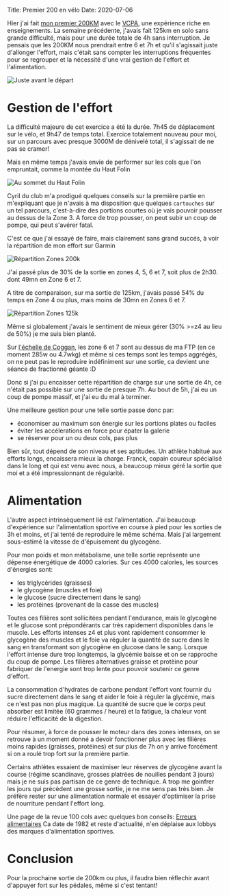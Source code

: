 Title: Premier 200 en vélo
Date: 2020-07-06

Hier j'ai fait [mon premier 200KM](https://www.strava.com/activities/3717931876) 
avec le [VCPA](http://vcpa.fr/topic/index.html), une expérience riche en 
enseignements. La semaine précédente, j'avais fait 125km en solo sans grande
difficulté, mais pour une durée totale de 4h sans interruption. Je pensais
que les 200KM nous prendrait entre 6 et 7h et qu'il s'agissait juste d'allonger
l'effort, mais c'était sans compter les interruptions fréquentes pour se regrouper
et la nécessité d'une vrai gestion de l'effort et l'alimentation.

![Juste avant le départ](/images/groupe.png "Juste avant le départ")

Gestion de l'effort
===================

La difficulté majeure de cet exercice a été la durée. 7h45 de déplacement sur 
le vélo, et 9h47 de temps total. Exercice totalement nouveau pour moi, sur un parcours
avec presque 3000M de dénivelé total, il s'agissait de ne pas se cramer!

Mais en même temps j'avais envie de performer sur les cols que l'on empruntait,
comme la montée du Haut Folin

![Au sommet du Haut Folin](/images/folin.png "Au sommet du Haut Folin")

Cyril du club m'a prodigué quelques conseils sur la première partie en m'expliquant
que je n'avais à ma disposition que quelques `cartouches` sur un tel parcours,
c'est-à-dire des portions courtes où je vais pouvoir pousser au dessus de la Zone 3.
A force de trop pousser, on peut subir un coup de pompe, qui peut s'avérer fatal.

C'est ce que j'ai essayé de faire, mais clairement sans grand succés, à voir 
la répartition de mon effort sur Garmin

![Répartition Zones 200k](/images/sortie200.png "Répartition Zones 200k")

J'ai passé plus de 30% de la sortie en zones 4, 5, 6 et 7, soit plus de 2h30.
dont 49mn en Zone 6 et 7.

A titre de comparaison, sur ma sortie de 125km, j'avais passé 54% du temps en Zone 4
ou plus, mais moins de 30mn en Zones 6 et 7.

![Répartition Zones 125k](/images/sortie125.png "Répartition Zones 125k")

Même si globalement j'avais le sentiment de mieux gérer (30% >=z4 au lieu de 50%)
je me suis bien planté.

Sur [l'échelle de Coggan](https://fr.wikipedia.org/wiki/Functional_Threshold_Power), 
les zone 6 et 7 sont au dessus de ma FTP (en ce moment 
285w ou 4.7wkg) et même si ces temps sont les temps aggrégés, on ne peut 
pas le reproduire indéfiniment sur une sortie, ca devient une séance de
fractionné géante :D

Donc si j'ai pu encaisser cette répartition de charge sur une sortie de 4h, ce
n'était pas possible sur une sortie de presque 7h. Au bout de 5h, j'ai eu un
coup de pompe massif, et j'ai eu du mal à terminer.

Une meilleure gestion pour une telle sortie passe donc par:

- économiser au maximum son énergie sur les portions plates ou faciles
- éviter les accélerations en force pour épater la galerie
- se réserver pour un ou deux cols, pas plus

Bien sûr, tout dépend de son niveau et ses aptitudes. Un athlète habitué aux
efforts longs, encaissera mieux la charge. Franck, copain coureur spécialisé
dans le long et  qui est venu avec nous, a beaucoup mieux géré la sortie que
moi et a été impressionnant de régularité.


Alimentation
============

L'autre aspect intrinsèquement lié est l'alimentation. J'ai beaucoup 
d'expérience sur l'alimentation sportive en course à pied pour les sorties
de 3h et moins, et j'ai tenté de reproduire le même schéma. Mais j'ai largement
sous-estimé la vitesse de d'épuisement du glycogène.

Pour mon poids et mon métabolisme, une telle sortie représente une dépense
énergétique de 4000 calories. Sur ces 4000 calories, les sources
d'énergies sont:

- les triglycérides (graisses)
- le glycogène (muscles et foie)
- le glucose (sucre directement dans le sang)
- les protèines (provenant de la casse des muscles)

Toutes ces filières sont sollicitées pendant l'endurance, mais 
le glycogène et le glucose sont prépondérants car très rapidement
disponibles dans le muscle. Les efforts intenses z4 et plus vont rapidement
consommer le glycogène des muscles et le foie va réguler la quantité de sucre
dans le sang en transformant son glycogène en glucose dans le sang. Lorsque
l'effort intense dure trop longtemps, la glycémie baisse et on se rapproche du 
coup de pompe. Les filières alternatives graisse et protèine pour fabriquer de l'energie
sont trop lente pour pouvoir soutenir ce genre d'effort.

La consommation d'hydrates de carbone pendant l'effort vont fournir
du sucre directement dans le sang et aider le foie à réguler la glycémie, mais
ce n'est pas non plus magique. La quantité de sucre que le corps peut absorber
est limitée (60 grammes / heure) et la fatigue, la chaleur vont réduire
l'efficacité de la digestion.

Pour résumer, à force de pousser le moteur dans des zones intenses, on 
se retrouve à un moment donné a devoir fonctionner plus avec les filières moins
rapides (graisses, protéines) et sur plus de 7h on y arrive forcément si
on a roulé trop fort sur la première partie.

Certains athlètes essaient de maximiser leur réserves de glycogène avant la course
(régime scandinave, grosses platrées de nouilles pendant 3 jours) mais je 
ne suis pas partisan de ce genre de technique. A trop me goinfrer les jours qui
précèdent une grosse sortie, je ne me sens pas très bien. Je préfère rester sur
une alimentation normale et essayer d'optimiser la prise de nourriture pendant
l'effort long. 

Une page de la revue 100 cols avec quelques 
bon conseils: [Erreurs alimentaires](https://www.centcols.org/revues/10/A10009.htm)
Ca date de 1982 et reste d'actualité, n'en déplaise aux lobbys des marques
d'alimentation sportives.


Conclusion
==========

Pour la prochaine sortie de 200km ou plus, il faudra bien réflechir avant d'appuyer
fort sur les pédales, même si c'est tentant!


